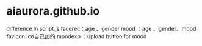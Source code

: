 # aiaurora.github.io
difference in script.js
facerec：age 、gender
mood ：age 、gender、mood
favicon.ico自己加的
moodexp ：upload button for mood
